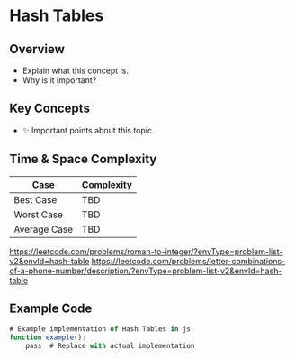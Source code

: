 # Hash Tables

## **Overview**
- Explain what this concept is.
- Why is it important?

## **Key Concepts**
- ✨ Important points about this topic.

## **Time & Space Complexity**
| Case          | Complexity |
|--------------|------------|
| Best Case    | TBD |
| Worst Case   | TBD |
| Average Case | TBD |
https://leetcode.com/problems/roman-to-integer/?envType=problem-list-v2&envId=hash-table
https://leetcode.com/problems/letter-combinations-of-a-phone-number/description/?envType=problem-list-v2&envId=hash-table
## **Example Code**
```js
# Example implementation of Hash Tables in js
function example():
    pass  # Replace with actual implementation
